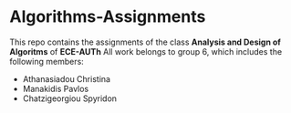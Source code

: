 # Algorithms-Assignments
This repo contains the assignments of the class **Analysis and Design of Algoritms** of **ECE-AUTh** 
All work belongs to group 6, which includes the following members:
<ul>
<li>Athanasiadou Christina</li>
<li>Manakidis Pavlos</li>
<li>Chatzigeorgiou Spyridon</li>
</ul>
